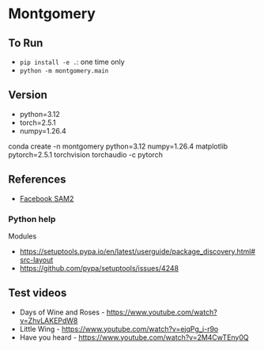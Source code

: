 # Montgomery

## To Run

- `pip install -e .`: one time only
- `python -m montgomery.main`

## Version

- python=3.12
- torch=2.5.1
- numpy=1.26.4

conda create -n montgomery python=3.12 numpy=1.26.4 matplotlib pytorch=2.5.1 torchvision torchaudio -c pytorch

## References

- [Facebook SAM2](https://github.com/facebookresearch/sam2)

### Python help

Modules
- https://setuptools.pypa.io/en/latest/userguide/package_discovery.html#src-layout
- https://github.com/pypa/setuptools/issues/4248

## Test videos

- Days of Wine and Roses - https://www.youtube.com/watch?v=ZhvLAKEPdW8
- Little Wing - https://www.youtube.com/watch?v=ejqPg_i-r9o
- Have you heard - https://www.youtube.com/watch?v=2M4CwTEny0Q